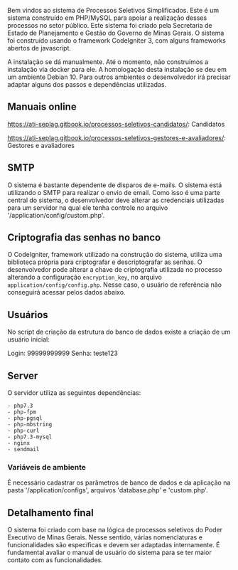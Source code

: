 Bem vindos ao sistema de Processos Seletivos Simplificados. Este é um sistema construído em PHP/MySQL para apoiar a realização desses processos no setor público. Este sistema foi criado pela Secretaria de Estado de Planejamento e Gestão do Governo de Minas Gerais. O sistema foi construído usando o framework CodeIgniter 3, com alguns frameworks abertos de javascript.

A instalação se dá manualmente. Até o momento, não construímos a instalação via docker para ele. A homologação desta instalação se deu em um ambiente Debian 10. Para outros ambientes o desenvolvedor irá precisar adaptar alguns dos passos e dependências utilizadas.


## Manuais online

https://ati-seplag.gitbook.io/processos-seletivos-candidatos/: Candidatos

https://ati-seplag.gitbook.io/processos-seletivos-gestores-e-avaliadores/: Gestores e avaliadores


## SMTP

O sistema é bastante dependente de disparos de e-mails. O sistema está utilizando o SMTP para realizar o envio de email. Como isso é uma parte central do sistema, o desenvolvedor deve alterar as credenciais utilizadas para um servidor na qual ele tenha controle no arquivo '/application/config/custom.php'.


## Criptografia das senhas no banco

O CodeIgniter, framework utilizado na construção do sistema, utiliza uma biblioteca própria para criptografar e descriptografar as senhas. O desenvolvedor pode alterar a chave de criptografia utilizada no processo alterando a configuração `encryption_key`, no arquivo `application/config/config.php`. Nesse caso, o usuário de referência não conseguirá acessar pelos dados abaixo.

## Usuários

No script de criação da estrutura do banco de dados existe a criação de um usuário inicial: 
 
Login: 99999999999
Senha: teste123


## Server

O servidor utiliza as seguintes dependências:

	- php7.3
	- php-fpm
	- php-pgsql
	- php-mbstring 
	- php-curl 
	- php7.3-mysql 
	- nginx 
	- sendmail

### Variáveis de ambiente

É necessário cadastrar os parâmetros de banco de dados e da aplicação na pasta '/application/configs', arquivos 'database.php' e 'custom.php'. 


## Detalhamento final

O sistema foi criado com base na lógica de processos seletivos do Poder Executivo de Minas Gerais. Nesse sentido, várias nomenclaturas e funcionalidades são específicas e devem ser adaptadas internamente. É fundamental avaliar o manual de usuário do sistema para se ter maior contato com as funcionalidades.
